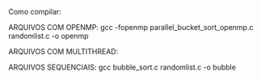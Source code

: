 Como compilar:


ARQUIVOS COM OPENMP:
gcc -fopenmp parallel_bucket_sort_openmp.c randomlist.c -o openmp 


ARQUIVOS COM MULTITHREAD:


ARQUIVOS SEQUENCIAIS:
gcc bubble_sort.c randomlist.c -o bubble 